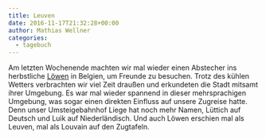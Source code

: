 ```yaml
---
title: Leuven
date: 2016-11-17T21:32:28+00:00
author: Mathias Wellner
categories:
  - tagebuch
---
```

Am letzten Wochenende machten wir mal wieder einen Abstecher ins herbstliche <a href="https://de.wikipedia.org/wiki/L%C3%B6wen" target="_blank">Löwen</a> in Belgien, um Freunde zu besuchen. Trotz des kühlen Wetters verbrachten wir viel Zeit draußen und erkundeten die Stadt mitsamt ihrer Umgebung. Es war mal wieder spannend in dieser mehrsprachigen Umgebung, was sogar einen direkten Einfluss auf unsere Zugreise hatte. Denn unser Umsteigebahnhof Liege hat noch mehr Namen, Lüttich auf Deutsch und Luik auf Niederländisch. Und auch Löwen erschien mal als Leuven, mal als Louvain auf den Zugtafeln. 

